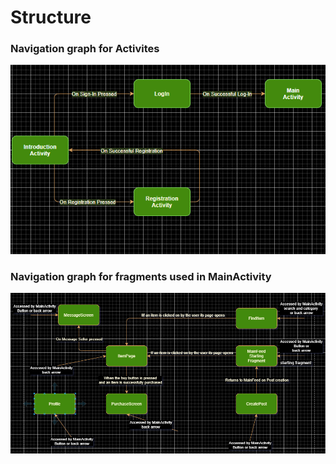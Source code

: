 # Structure

### Navigation graph for Activites
   <img src="https://raw.githubusercontent.com/DarraghMurray/CS4084_Project/master/ActivityDiagram.PNG" width = "1600"/>
   
### Navigation graph for fragments used in MainActivity
   <img src="https://raw.githubusercontent.com/DarraghMurray/CS4084_Project/master/FragmentDiagram.PNG" width="1600"/>
